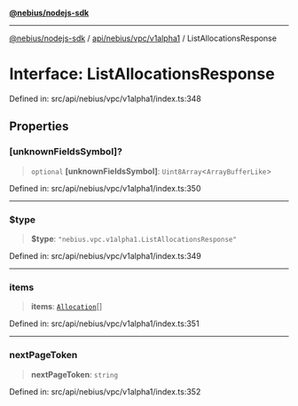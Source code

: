 [**@nebius/nodejs-sdk**](../../../../../README.md)

---

[@nebius/nodejs-sdk](../../../../../README.md) / [api/nebius/vpc/v1alpha1](../README.md) / ListAllocationsResponse

# Interface: ListAllocationsResponse

Defined in: src/api/nebius/vpc/v1alpha1/index.ts:348

## Properties

### \[unknownFieldsSymbol\]?

> `optional` **\[unknownFieldsSymbol\]**: `Uint8Array`\<`ArrayBufferLike`\>

Defined in: src/api/nebius/vpc/v1alpha1/index.ts:350

---

### $type

> **$type**: `"nebius.vpc.v1alpha1.ListAllocationsResponse"`

Defined in: src/api/nebius/vpc/v1alpha1/index.ts:349

---

### items

> **items**: [`Allocation`](Allocation.md)[]

Defined in: src/api/nebius/vpc/v1alpha1/index.ts:351

---

### nextPageToken

> **nextPageToken**: `string`

Defined in: src/api/nebius/vpc/v1alpha1/index.ts:352
